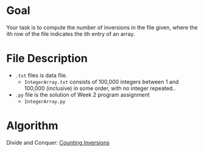# Goal
Your task is to compute the number of inversions in the file given, where the ith row of the file indicates the ith entry of an array.
# File Description
- `.txt` files is data file.
  - `IntegerArray.txt` consists of 100,000 integers between 1 and 100,000 (inclusive) in some order, with no integer repeated..
- `.py` file is the solution of Week 2 program assignment
  - `IntegerArray.py`
# Algorithm
Divide and Conquer: [Counting Inversions](https://github.com/Sahilofficial/Algorithms/blob/main/Divide%20and%20Conquer%20Sorting%20and%20Searching%20and%20Randomized%20Algorithms/Lecture%20Slides/3.2-slides_algo-inversions2_typed.pdf)
